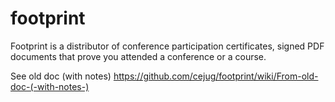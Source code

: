 footprint
=========

Footprint is a distributor of conference participation certificates, signed PDF documents that prove you attended a conference or a course.

See old doc (with notes)
https://github.com/cejug/footprint/wiki/From-old-doc-(-with-notes-)